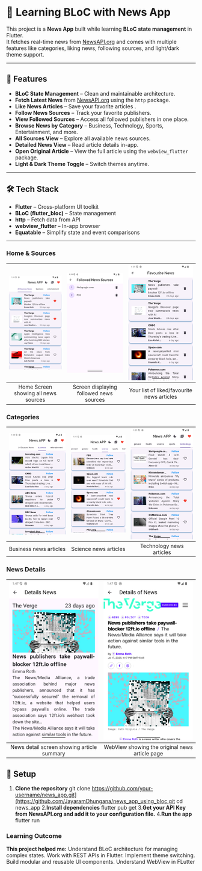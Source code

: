 # 📰 Learning BLoC with News App

This project is a **News App** built while learning **BLoC state management** in Flutter.  
It fetches real-time news from [NewsAPI.org](https://newsapi.org/) and comes with multiple features like categories, liking news, following sources, and light/dark theme support.

---

## 🚀 Features

- **BLoC State Management** – Clean and maintainable architecture.
- **Fetch Latest News** from [NewsAPI.org](https://newsapi.org/) using the `http` package.
- **Like News Articles** – Save your favorite articles .
- **Follow News Sources** – Track your favorite publishers.
- **View Followed Sources** – Access all followed publishers in one place.
- **Browse News by Category** – Business, Technology, Sports, Entertainment, and more.
- **All Sources View** – Explore all available news sources.
- **Detailed News View** – Read article details in-app.
- **Open Original Article** – View the full article using the `webview_flutter` package.
- **Light & Dark Theme Toggle** – Switch themes anytime.

---

## 🛠️ Tech Stack

- **Flutter** – Cross-platform UI toolkit
- **BLoC (flutter_bloc)** – State management
- **http** – Fetch data from API
- **webview_flutter** – In-app browser
- **Equatable** – Simplify state and event comparisons

---

### Home & Sources
| ![Home Screen](screenshots/home_screen_all_sources_news.png) | ![Followed Sources](screenshots/followed%20source.png) | ![Favourite News](screenshots/favourite_news_screen.png) |
|:-----------------------------:|:------------------------:|:------------------------:|
| Home Screen showing all news sources | Screen displaying followed news sources | Your list of liked/favourite news articles |

### Categories
| ![Business Category](screenshots/category_wise_news_business.png) | ![Science Category](screenshots/category_wise_news_science.png) | ![Technology Category](screenshots/category_wise_news_technology.png) |
|:------------------------------:|:---------------------------:|:------------------------------:|
| Business news articles | Science news articles | Technology news articles |

### News Details
| ![News Detail](screenshots/detail_news.png) | ![News Detail WebView](screenshots/more_detail_news_using_web_view.png) |
|:-------------------------:|:--------------------------------:|
| News detail screen showing article summary | WebView showing the original news article page |

## 🔧 Setup

1. **Clone the repository**
   git clone https://github.com/your-username/news_app.git](https://github.com/JayaramDhungana/news_app_using_bloc.git
   cd news_app
2.**Install dependencies**
   flutter pub get
3.**Get your API Key from NewsAPI.org and add it to your configuration file.**
4.**Run the app**
   flutter run

   
### Learning Outcome
**This project helped me:**
Understand BLoC architecture for managing complex states.
Work with REST APIs in Flutter.
Implement theme switching.
Build modular and reusable UI components.
Understand WebView in FLutter

   
